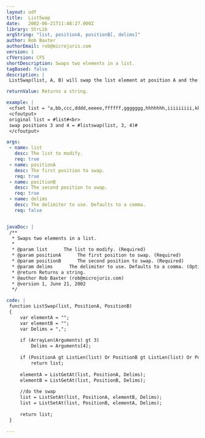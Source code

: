 ```yaml
---
layout: udf
title:  ListSwap
date:   2002-06-21T11:48:27.000Z
library: StrLib
argString: "list, positionA, positionB[, delims]"
author: Rob Baxter
authorEmail: rob@microjuris.com
version: 1
cfVersion: CF5
shortDescription: Swaps two elements in a list.
tagBased: false
description: |
 ListSwap(list, A, B) will swap the list element at position A and the list element at position B and return a new list with the swapped elements. If either position is not a valid element in the string, the original list is returned. The fourth (optional) argument to the UDF is the delimiter definition for the list (default is &quot;,&quot;).

returnValue: Returns a string.

example: |
 <cfset list = "a,bb,ccc,dddd,eeeee,ffffff,ggggggg,hhhhhhh,iiiiiiiii,kkkkkkkkkk">
 <cfoutput>
 original list = #list#<br>
 swap positions 3 and 4 = #listswap(list, 3, 4)#
 </cfoutput>

args:
 - name: list
   desc: The list to modify.
   req: true
 - name: positionA
   desc: The first position to swap.
   req: true
 - name: positionB
   desc: The second position to swap.
   req: true
 - name: delims
   desc: The delimiter to use. Defaults to a comma.
   req: false


javaDoc: |
 /**
  * Swaps two elements in a list.
  * 
  * @param list      The list to modify. (Required)
  * @param positionA      The first position to swap. (Required)
  * @param positionB      The second position to swap. (Required)
  * @param delims      The delimiter to use. Defaults to a comma. (Optional)
  * @return Returns a string. 
  * @author Rob Baxter (rob@microjuris.com) 
  * @version 1, June 21, 2002 
  */

code: |
 function ListSwap(list, PositionA, PositionB)
 {
     var elementA = "";
     var elementB = "";
     var Delims = ",";
 
     if (ArrayLen(Arguments) gt 3)
         Delims = Arguments[4];
             
     if (PositionA gt ListLen(list) Or PositionB gt ListLen(list) Or PositionA lt 1 or PositionB lt 1)
         return list;    
     
     elementA = ListGetAt(list, PositionA, Delims);
     elementB = ListGetAt(list, PositionB, Delims);
     
     //do the swap
     list = ListSetAt(list, PositionA, elementB, Delims);
     list = ListSetAt(list, PositionB, elementA, Delims); 
 
     return list;
 }

---
```


